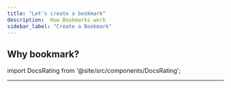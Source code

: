 ```yaml
---
title: "Let's create a bookmark"
description:  How Bookmarks work
sidebar_label: "Create a Bookmark"
---
```


## Why bookmark?




import DocsRating from '@site/src/components/DocsRating';

---
<DocsRating />
